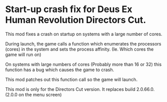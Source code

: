 # Start-up crash fix for Deus Ex Human Revolution Directors Cut.

This mod fixes a crash on startup on systems with a large number of cores.

During launch, the game calls a function which enumerates the processors (cores) in the system and sets the process affinity. (Ie. Which cores the game will run on)

On systems with large numbers of cores (Probably more than 16 or 32) this function has a bug which causes the game to crash.

This mod patches out this function call so the game will launch.

This mod is only for the Directors Cut version. It replaces build 2.0.66.0. (2.0.0 on the menu screen)
